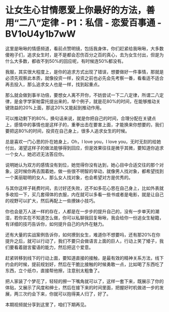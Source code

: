 # 让女生心甘情愿爱上你最好的方法，善用“二八”定律 - P1：私信 - 恋爱百事通 - BV1oU4y1b7wW

这里是啾啾的情感频道，看前点赞明镜，包括我身体，你们赶紧给我啾啾，大多数傻袍子们，追求女生时，是不是都会忍伤百分之百的真心，去为女生付出，但是为什么大多数，都收不到50%的回应呢，有时候连50%都没有。

我服，其实很大程度上，是你的追求方式出现了错误，想要做好一件事情，那就是必须先观察此本质，就像投资一样，投资之前也必先会先考察一番，看看适不适合再去投入，那么追求女人也是一样，找到起重点。

那么就会做到事半功倍，要想女人离不开你，不妨尝试一下二八定律，所谓二八定律，是金字学家帕雷托提出来的，举个例子，就是花80%的时间，在能够推动关键效益的20%上面，那这20%又能起到推动作用。

可以推动剩下的80%，换句话来说，就是你把自己的时间，合理分配在关键点上，感情中的事情也是这样子的，重拳出击在要害上面，才能换来你想要的，我们要把这80%的时间，投资在自己身上，很多人追求女生的时候。

总是喜欢一门心思的扑在她身上，Oh，I love you，I love you，无时无刻的给她付出，渴望这样子的做法能够得到回应，但是效果往往是微乎其微，要知道你追求一个女人，她迟迟无法答应你。

说明她认为双方的感情没有到位，她觉得你没有达到，她心目中合适交往的那个对象，这时候你再去围着她，做一些很不明智的举动，就像男人找对象，都希望找到一个美丽聪明的女人，那么女人找对象，也会希望对方是优秀的。

与其你这样子耗费时间，去讨好还失败，还不如多花心思在自己身上，比如外表就多收拾一下，买几套得体的衣服，内在就可以多看一些书或者是电影，就是让自己的视野可以扩大，然后再配上一些撩妹小技巧。

你也会是万人迷一样的存在，人都是在一步步的提升自己的，没有一步单天的潮湿，若你实在不知道怎么做，你可以私聊我回复啾啾，我会给你一份追女生秘籍，有详细的技巧告诉你，如何提升自己的内外在魅力。

还有大量的实战案例告诉你，如何撩到女生，难道你不想要吗，还有那20%在你提升之后，就可以行动了，我们不要只会做语言上面的巨人，行动上笑了矮子，我们要看着甜言蜜语的能力，然后把这个爱意。

赶紧转移到线下的行动上面，要知道直接的接触，是最有效的精神关系方法，线下约会的时候，提前规划好，然后在干脆比接触的时候勇敢一点，比如喝了东西吃了东西，立个纸巾，直接帮他擦，注意别太粗鲁了。

把人家装了个梦花了，轻轻的擦一下嘴角就可以了，这样一套下来，既展示了你的体贴，又展示了风度和绅士，然后在接下来的时间里面，把握好时机做进一步的发展，两三次约会下来，你就可以抱得美人归了，好了。

本期视频就分享到这里了，咱们下期再见。